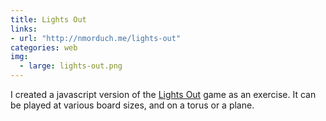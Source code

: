```yaml
---
title: Lights Out
links:
- url: "http://nmorduch.me/lights-out"
categories: web
img:
  - large: lights-out.png
---
```


I created a javascript version of the [Lights Out](https://en.wikipedia.org/wiki/Lights_Out_(game)) game as an exercise. It can be played at various board sizes, and on a torus or a plane.
